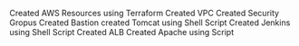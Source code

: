 Created AWS Resources using Terraform
Created VPC
Created Security Gropus
Created Bastion
created Tomcat using Shell Script
Created Jenkins using Shell Script
Created ALB
Created Apache using Script
